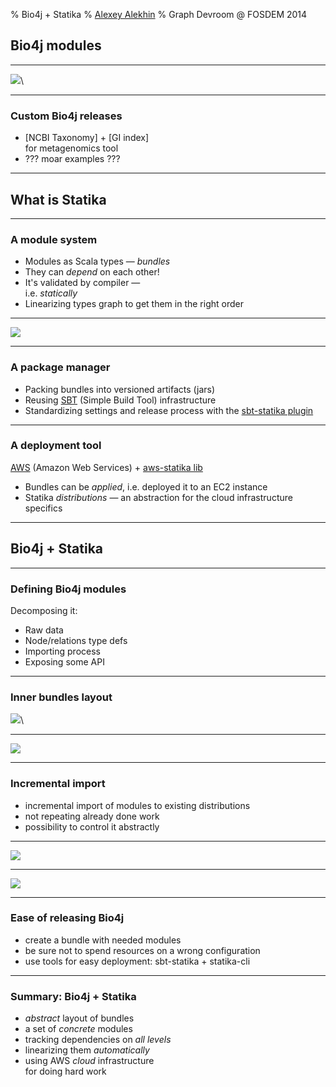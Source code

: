 % Bio4j + Statika
% [Alexey Alekhin](http://ohnosequences.com/aalekhin)
% Graph Devroom @ FOSDEM 2014

<!-- Bio4j + Statika: Managing module dependencies on the type level

General (toplevel) structure:
* Bio4j modules   = customizability (important and useful)
* Statika         = a generic module system (generic and static)
* Bio4j + Statika = happiness/awesomeness/allgoodthingsintheworldtogether (for developers and users)
-->

## Bio4j modules

<!--------------------------------------------------------------------------------
+ Bio4j bioinformatics graph database is modular and customizable
+ It integrates a lot of data from different sources 
--------------------------------------------------------------------------------->

----

![](resources/Bio4jModules.png)\   

<!--------------------------------------------------------------------------------
+ This diagram illustrates a set of Bio4j modules and their dependencies
+ These dependencies should be taken into account when the data is imported from 
  those sources
--------------------------------------------------------------------------------->

----

### Custom Bio4j releases

- [NCBI Taxonomy] + [GI index]  
    for metagenomics tool
- ??? moar examples ???

<!--------------------------------------------------------------------------------
+ Every module represents quite a big amount of data, 
  so it is useful to have a release/build/distribution/WHAT? of Bio4j,
  which includes only data you need
+ For example, <taxonomy modules for metapasta>
--------------------------------------------------------------------------------->

<!-- more points: (???)
* real need of systemized/organized way of managing these modules
* releases as combinations of modules + example(s)
* why do we need to do smth with all this (i.e. why statika is needed at all)
-->

----

## What is Statika

<!--------------------------------------------------------------------------------
Essentially, it is a set of Scala libraries which allows you to declare 
dependencies between components of any modular system and track their correctness 
using Scala type system.
It has several layers, and can be seen as...
--------------------------------------------------------------------------------->

----

### A module system

<!-- [shapeless](https://github.com/milessabin/shapeless) + [statika](https://github.com/ohnosequences/statika) -->

- Modules as Scala types — _bundles_
- They can _depend_ on each other!
- It's validated by compiler —  
  i.e. _statically_
- Linearizing types graph to get them in the right order

<!--------------------------------------------------------------------------------
First of all as an _abstract_ module system. <read the list>
Keywords:
* install method and installing with deps in the right order
* acyclic directed graph of type dependencies
* shapeless, heterogeneous lists and etc.
* type-level traversing and linearization 
--------------------------------------------------------------------------------->

----

![](resources/StatikaLinearization.png)

<!-- not sure if this is needed for anything -->

----

### A package manager

- Packing bundles into versioned artifacts (jars)
- Reusing [SBT](http://www.scala-sbt.org/) (Simple Build Tool) infrastructure 
  <!-- it tracks dependencies on the artifact level -->
- Standardizing settings and release process with the [sbt-statika plugin](https://github.com/ohnosequences/sbt-statika)

----

### A deployment tool

[AWS](http://aws.amazon.com/) (Amazon Web Services) + [aws-statika lib](https://github.com/ohnosequences/aws-statika)

- Bundles can be _applied_, i.e. deployed it to an EC2 instance
- Statika _distributions_ — an abstraction for the cloud infrastructure specifics

<!--------------------------------------------------------------------------------
+ Thanks to this, it's possible now to deploy only selected components of the 
  integrated data sets, with Amazon Web Services deployments on hardware specifically 
  configured for them.
+ Distributions are just a declaration that a set of bundles can be applied
  with particular infrastructure-specific settings
--------------------------------------------------------------------------------->

----

## Bio4j + Statika

<!-- the main part, so the previous introductory parts shouldn't be too long -->

----

### Defining Bio4j modules

Decomposing it:

- Raw data
- Node/relations type defs
- Importing process
- Exposing some API

<!--------------------------------------------------------------------------------
+ All modules have similar inner structure
+ It should be decomposed and represented as a hierarchy of bundles
+ So every module ... <read the list>
--------------------------------------------------------------------------------->

----

### Inner bundles layout

![](resources/Bio4jStatikaBundles.png)\ 

<!-- quick explanation of the terminology -->

----

![](resources/Bio4jModulesExample.png)

<!--------------------------------------------------------------------------------
Relation between modules on the bundles level:
+ respecting dependencies on different levels
+ it's all complex enough to not track it manually
+ Statika checks correctness and linearizes this deps graph!
--------------------------------------------------------------------------------->

----

### Incremental import

- incremental import of modules to existing distributions
- not repeating already done work
- possibility to control it abstractly

----

![](resources/Bio4jModulesExample.png)

<!-- So again, this is a usual structure -->

----

![](resources/Bio4jModulesExampleIncremental.png)

<!-- And this is a structure which reuses already existing deistributions -->

----

### Ease of releasing Bio4j

- create a bundle with needed modules
- be sure not to spend resources on a wrong configuration
- use tools for easy deployment: 
    sbt-statika + statika-cli

----

### Summary: Bio4j + Statika

- _abstract_ layout of bundles <!-- for any Bio4j module -->
- a set of _concrete_ modules <!-- which conform to this layout and have their own deps -->
- tracking dependencies on _all levels_ <!-- "automatically" on all levels -->
- linearizing them _automatically_ <!-- we just want to do things in the right order -->
- using AWS _cloud_ infrastructure  
  for doing hard work
